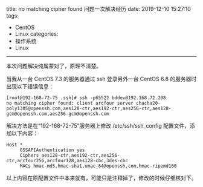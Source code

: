 title: no matching cipher found 问题一次解决经历
date: 2019-12-10 15:27:10
tags:
- CentOS
- Linux
categories:
- 操作系统
- Linux
---

本次问题解决纯属蒙对了，原理不清楚。

当我从一台 CentOS 7.3 的服务器通过 ssh 登录另外一台 CentOS 6.8 的服务器时出现以下错误信息：

    [root@192-168-72-75 .ssh]# ssh -p65522 bddev@192.168.72.208
    no matching cipher found: client arcfour server chacha20-poly1305@openssh.com,aes128-ctr,aes192-ctr,aes256-ctr,aes128-gcm@openssh.com,aes256-gcm@openssh.com

解决方法是在“192-168-72-75”服务器上修改 /etc/ssh/ssh_config 配置文件，添加以下内容：

    Host *
    	 GSSAPIAuthentication yes
         Ciphers aes128-ctr,aes192-ctr,aes256-ctr,arcfour256,arcfour128,aes128-cbc,3des-cbc
         MACs hmac-md5,hmac-sha1,umac-64@openssh.com,hmac-ripemd160

以上内容在原配置文件中本来就有，可能只是注释掉了，修改的时候仔细核对下。